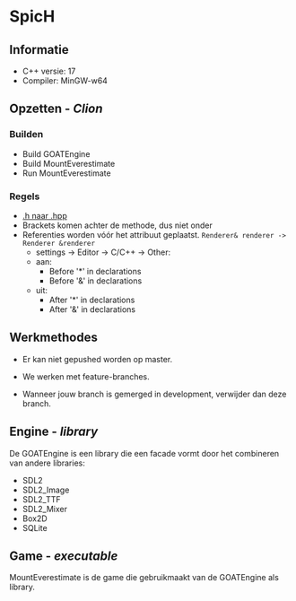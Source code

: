 # SpicH
## Informatie

- C++ versie: 17
- Compiler: MinGW-w64

## Opzetten - *Clion*

### Builden

- Build GOATEngine
- Build MountEverestimate
- Run MountEverestimate

### Regels

- [.h naar .hpp](https://stackoverflow.com/questions/45389553/set-clion-to-use-hpp-header-rather-than-h-header-when-creating-a-new-c-clas)
- Brackets komen achter de methode, dus niet onder
- Referenties worden vóór het attribuut geplaatst. `Renderer& renderer -> Renderer &renderer`
  - settings -> Editor -> C/C++ -> Other:
  - aan:
    - Before '*' in declarations
    - Before '&' in declarations
  - uit:
    - After '*' in declarations
    - After '&' in declarations

## Werkmethodes

- Er kan niet gepushed worden op master.

- We werken met feature-branches.

- Wanneer jouw branch is gemerged in development, verwijder dan deze branch.


## Engine - *library*

De GOATEngine is een library die een facade vormt door het combineren van andere libraries:

- SDL2
- SDL2_Image
- SDL2_TTF
- SDL2_Mixer
- Box2D
- SQLite

## Game - *executable*

MountEverestimate is de game die gebruikmaakt van de GOATEngine als library.
